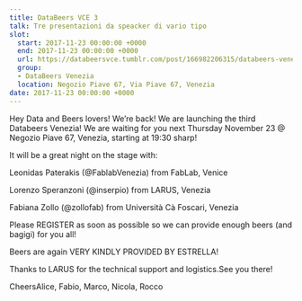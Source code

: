 ```yaml
---
title: DataBeers VCE 3
talk: Tre presentazioni da speacker di vario tipo
slot:
  start: 2017-11-23 00:00:00 +0000
  end: 2017-11-23 00:00:00 +0000
  url: https://databeersvce.tumblr.com/post/166982206315/databeers-venezia-3-23112017-negozio-piave
  group:
  - DataBeers Venezia
  location: Negozio Piave 67, Via Piave 67, Venezia
date: 2017-11-23 00:00:00 +0000
---
```

Hey Data and Beers lovers! We’re back! We are launching the third Databeers Venezia! We are waiting for you next Thursday November 23 @ Negozio Piave 67, Venezia, starting at 19:30 sharp!

It will be a great night on the stage with:

Leonidas Paterakis (@FablabVenezia)
from FabLab, Venice

Lorenzo Speranzoni (@inserpio)
from LARUS, Venezia

Fabiana Zollo (@zollofab)
from Università Cà Foscari, Venezia

Please REGISTER as soon as possible so we can provide enough beers (and bagigi) for you all!

Beers are again VERY KINDLY PROVIDED BY ESTRELLA!

Thanks to LARUS for the technical support and logistics.See you there!

CheersAlice, Fabio, Marco, Nicola, Rocco

